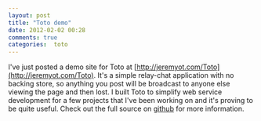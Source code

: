 ```yaml
---
layout: post
title: "Toto demo"
date: 2012-02-02 00:28
comments: true
categories:  toto
---
```

I've just posted a demo site for Toto at [http://jeremyot.com/Toto](http://jeremyot.com/Toto). It's a simple
relay-chat application with no backing store, so anything you post will be broadcast to anyone else viewing
the page and then lost. I built Toto to simplify web service development for a few projects that I've been
working on and it's proving to be quite useful. Check out the full source on [github](https://github.com/JeremyOT/Toto)
for more information.


